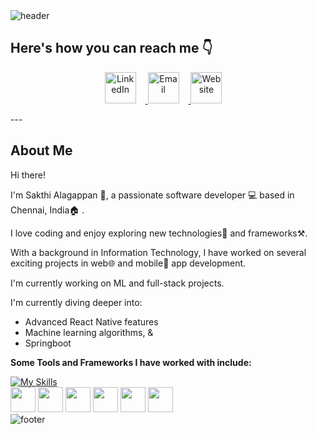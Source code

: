 <!-- Header -->
<link rel="stylesheet" type='text/css' href="https://cdn.jsdelivr.net/gh/devicons/devicon@latest/devicon.min.css" />
<img src="https://capsule-render.vercel.app/api?type=waving&color=0:11048a,100:88048a&height=150&section=header&text=Hey%20there!&fontSize=65&fontColor=f2f5fc" alt="header">

## Here's how you can reach me 👇
<p align="center">
  <a href="https://www.linkedin.com/in/al-sakthi-a71b56226/">
    <img src="https://github.com/Alsa5/Alsa5/assets/122151829/eac6e99a-4b29-41db-b0e5-931874581540" alt="LinkedIn" height="50" style="margin-right: 15;"/>
  </a>

  <a href="mailto:sakthialagappan67@gmail.com">
    <img src="https://github.com/Alsa5/Alsa5/assets/122151829/b6f74e85-478b-47a5-926a-d9a57a45052e" alt="Email" height="50" style="margin-right: 15"/>
  </a>

  <a href="https://sakthi-alagappan.netlify.app/">
    <img src="https://github.com/Alsa5/Alsa5/assets/122151829/66823532-6374-449e-9723-0f41d093475d" alt="Website" height="50" style="margin-right: 15;"/>
  </a>
</p>
---

## About Me

Hi there! 

I'm Sakthi Alagappan 👧, a passionate software developer 💻 based in Chennai, India🏠 . 

I love coding and enjoy exploring new technologies🤖 and frameworks⚒️. 

With a background in Information Technology, I have worked on several exciting projects in web🌐 and mobile📱 app development.

I'm currently working on ML and full-stack projects.

I'm currently diving deeper into:
- Advanced React Native features
- Machine learning algorithms, &
- Springboot

**Some Tools and Frameworks I have worked with include:**
<br>

[![My Skills](https://skillicons.dev/icons?i=react,py,c,java,html,css,bootstrap,js,express,flask,nodejs,npm,mysql,firebase,netlify,figma,vscode,github,&perline=6)](https://skillicons.dev)
<br>
<img src="https://cdn.jsdelivr.net/gh/devicons/devicon@latest/icons/streamlit/streamlit-original-wordmark.svg" height="40" width="40" />
<img src="https://avatars.githubusercontent.com/u/16919504?s=280&v=4" height="40" width="40" />
<img src="https://play-lh.googleusercontent.com/algsmuhitlyCU_Yy3IU7-7KYIhCBwx5UJG4Bln-hygBjjlUVCiGo1y8W5JNqYm9WW3s" height="40" width="40" />
<img src="https://cdn.jsdelivr.net/gh/devicons/devicon@latest/icons/canva/canva-original.svg" height="40" width="40" />
<img src="https://miro.medium.com/v2/resize:fit:1024/1*xDi2csEAWxu95IEkaNdFUQ.png" height="40" width="40" />
<img src="https://storage.googleapis.com/replit/images/1619744706953_a11b5e0a6acf250ac95d9b46d5a2673f.jpeg" height="40" width="40" />
<br>
<img src="https://capsule-render.vercel.app/api?type=waving&color=0:88048a,100:11048a&height=100&section=footer" alt="footer">

